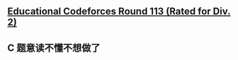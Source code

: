 ## [Educational Codeforces Round 113 (Rated for Div. 2)](https://codeforces.com/contest/1569)

## C 题意读不懂不想做了